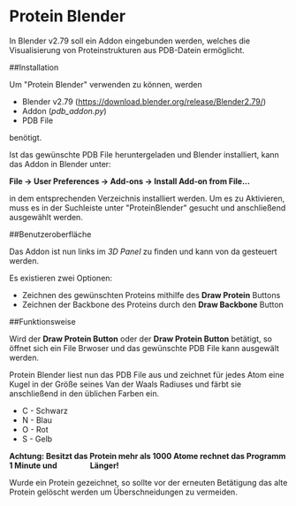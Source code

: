 # Protein Blender

In Blender v2.79 soll ein Addon eingebunden werden, welches die Visualisierung von 
Proteinstrukturen aus PDB-Datein ermöglicht. 


##Installation

Um "Protein Blender" verwenden zu können, werden
+ Blender v2.79 (https://download.blender.org/release/Blender2.79/)
+ Addon (_pdb_addon.py_)
+ PDB File

benötigt. 

Ist das gewünschte PDB File heruntergeladen und  Blender installiert, kann das 
Addon in Blender unter:
 
 __File -> User Preferences -> Add-ons -> Install Add-on from File...__
 
 in dem entsprechenden Verzeichnis installiert werden.
 Um es zu Aktivieren, muss es in der Suchleiste unter "ProteinBlender" gesucht und 
 anschließend ausgewählt werden.

##Benutzeroberfläche

Das Addon ist nun links im _3D Panel_ zu finden und kann von da gesteuert werden. 

Es existieren zwei Optionen:

+ Zeichnen des gewünschten Proteins mithilfe des __Draw Protein__ Buttons
+ Zeichnen der Backbone des Proteins durch den __Draw Backbone__ Button

##Funktionsweise

Wird der __Draw Protein Button__ oder der __Draw Protein Button__ betätigt, so öffnet sich ein File Brwoser und das gewünschte 
PDB File kann ausgewält werden.

Protein Blender liest nun das PDB File aus und zeichnet für jedes Atom eine Kugel in der 
Größe seines Van der Waals Radiuses und färbt sie anschließend in den üblichen Farben ein.

+ C - Schwarz
+ N - Blau
+ O - Rot
+ S - Gelb

__Achtung: Besitzt das Protein mehr als 1000 Atome rechnet das Programm 1 Minute und 
&nbsp;&nbsp;&nbsp;&nbsp;&nbsp;&nbsp;&nbsp;&nbsp;&nbsp;&nbsp;&nbsp;&nbsp;&nbsp;&nbsp;&nbsp;&nbsp;&nbsp;Länger!__

 Wurde ein Protein gezeichnet, so sollte vor der erneuten Betätigung das alte Protein gelöscht werden 
 um Überschneidungen zu vermeiden.
 